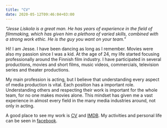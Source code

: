 ```yaml
---
title: "CV"
date: 2020-05-12T09:46:04+03:00
---
```


*"Jesse Liskola is a great man. He has years of experience in the field of filmmaking, which has given him a plethora of varied skills, combined with a strong work ethic. He is the guy you want on your team."*

Hi! I am Jesse. I have been dancing as long as I remember. Movies were also my passion since I was a kid. At the age of 24, my life started focusing professionally around the Finnish film industry. I have participated in several productions, movies and short films, music videos, commercials, television series and theater productions.

My main profession is acting, but I believe that understanding every aspect of media production is vital. Each position has a important role. Understanding others and respecting their work is important for the whole team, for no one makes movies alone. This mindset has given me a vast experience in almost every field in the many media industries around, not only in acting.

 A good place to see my work is [CV](https://resume.io/r/D57VBpBZh) and [IMDB](https://www.imdb.com/name/nm4371508/). My activities and personal life can be seen in [facebook](https://www.facebook.com/jesse.liskola).
